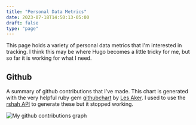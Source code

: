 ```yaml
---
title: "Personal Data Metrics"
date: 2023-07-18T14:50:13-05:00
draft: false
type: "page"
---
```


This page holds a variety of personal data metrics that I'm interested in tracking. I think this may be where Hugo becomes a little tricky for me, but so far it is working for what I need.

## Github

A summary of github contributions that I've made. This chart is generated with the very helpful ruby gem [githubchart](https://github.com/akerl/githubchart) by [Les Aker](https://akerl.org/). I used to use the [rshah API](https://ghchart.rshah.org/) to generate these but it stopped working.

![My github contributions graph](/img/github.svg)